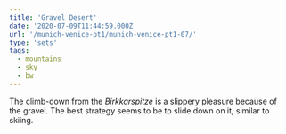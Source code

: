```yaml
---
title: 'Gravel Desert'
date: '2020-07-09T11:44:59.000Z'
url: '/munich-venice-pt1/munich-venice-pt1-07/'
type: 'sets'
tags:
  - mountains
  - sky
  - bw
---
```


The climb-down from the _Birkkarspitze_ is a slippery pleasure because of the gravel. The best
strategy seems to be to slide down on it, similar to skiing.
